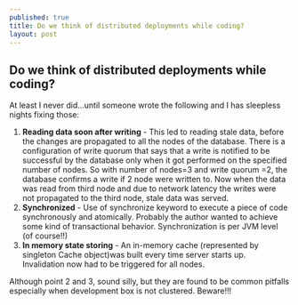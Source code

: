```yaml
---
published: true
title: Do we think of distributed deployments while coding?
layout: post
---
```

## Do we think of distributed deployments while coding?
At least I never did...until someone wrote the following and I has sleepless nights fixing those:

1. **Reading data soon after writing** - This led to reading stale data, before the changes are propagated to all the nodes of the database. There is a configuration of write quorum that says that a write is notified to be successful by the database only when it got performed on the specified number of nodes. So with number of nodes=3 and write quorum =2, the database confirms a write if 2 node were written to. Now when the data was read from third node and due to network latency the writes were not propagated to the third node, stale data was served.
2. **Synchronized** - Use of synchronize keyword to execute a piece of code synchronously and atomically. Probably the author wanted to achieve some kind of transactional behavior. Synchronization is per JVM level (of course!!)
3. **In memory state storing** - An in-memory cache (represented by singleton Cache object)was built every time server starts up. Invalidation now had to be triggered for all nodes. 

Although point 2 and 3, sound silly, but they are found to be common pitfalls especially when development box is not clustered. Beware!!!